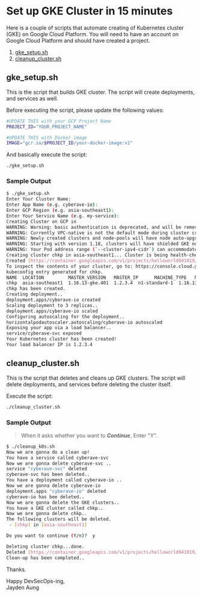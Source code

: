 # Set up GKE Cluster in 15 minutes
Here is a couple of scripts that automate creating of Kubernetes cluster (GKE) on Google Cloud Platform. You will need to have an account on Google Cloud Platform and should have created a project. 

 1. [gke_setup.sh](#gke_setup.sh) 
 2. [cleanup_cluster.sh](#cleanup_cluster.sh)

## gke_setup.sh

This is the script that builds GKE cluster. The script will create deployments, and services as well.

Before executing the script, please update the following values:

 ``` bash
 #UPDATE THIS with your GCP Project Name
PROJECT_ID="YOUR_PROJECT_NAME"

 #UPDATE THIS with Docker image
IMAGE="gcr.io/$PROJECT_ID/your-docker-image:v1"
 ```
 And basically execute the script:

 ```bash
 ./gke_setup.sh
 ```

 ### Sample Output

 ```bash
$ ./gke_setup.sh 
Enter Your Cluster Name: 
Enter App Name (e.g. cyberave-io): 
Enter GCP Region (e.g. asia-southeast1): 
Enter Your Service Name (e.g. my-service): 
Creating Cluster on GCP in 
WARNING: Warning: basic authentication is deprecated, and will be removed in GKE control plane versions 1.19 and newer. For a list of recommended authentication methods, see: https://cloud.google.com/kubernetes-engine/docs/how-to/api-server-authentication
WARNING: Currently VPC-native is not the default mode during cluster creation. In the future, this will become the default mode and can be disabled using `--no-enable-ip-alias` flag. Use `--[no-]enable-ip-alias` flag to suppress this warning.
WARNING: Newly created clusters and node-pools will have node auto-upgrade enabled by default. This can be disabled using the `--no-enable-autoupgrade` flag.
WARNING: Starting with version 1.18, clusters will have shielded GKE nodes by default.
WARNING: Your Pod address range (`--cluster-ipv4-cidr`) can accommodate at most 1008 node(s). 
Creating cluster chkp in asia-southeast1... Cluster is being health-checked (master is healthy)...done.                                                     
Created [https://container.googleapis.com/v1/projects/helloworld041019/zones/asia-southeast1/clusters/chkp].
To inspect the contents of your cluster, go to: https://console.cloud.google.com/kubernetes/workload_/gcloud/asia-southeast1/chkp?project=helloworld041019
kubeconfig entry generated for chkp.
NAME  LOCATION         MASTER_VERSION   MASTER_IP      MACHINE_TYPE   NODE_VERSION     NUM_NODES  STATUS
chkp  asia-southeast1  1.16.13-gke.401  1.2.3.4  n1-standard-1  1.16.13-gke.401  6          RUNNING
chkp has been created.
Creating deployment..
deployment.apps/cyberave-io created
Scaling deployment to 3 replicas..
deployment.apps/cyberave-io scaled
Configuring autoscaling for the deployment..
horizontalpodautoscaler.autoscaling/cyberave-io autoscaled
Exposing your app via a load balancer..
service/cyberave-svc exposed
Your Kubernetes cluster has been created!
Your load balancer IP is 1.2.3.4

 ```

## cleanup_cluster.sh

This is the script that deletes and cleans up GKE clusters. The script will delete deployments, and services before deleting the cluster itself.

Execute the script:

```bash
./cleanup_cluster.sh
```

### Sample Output

> When it asks whether you want to ***Continue***, Enter "Y".

```bash
$ ./cleanup_k8s.sh 
Now we are gonna do a clean up!
You have a service called cyberave-svc
Now we are gonna delete cyberave-svc ..
service "cyberave-svc" deleted
cyberave-svc has been deleted..
You have a deployment called cyberave-io ..
Now we are gonna delete cyberave-io
deployment.apps "cyberave-io" deleted
cyberave-io has bee deleted..
Now we are gonna delete the GKE clusters..
You have a GKE cluster called chkp..
Now we are gonna delete chkp..
The following clusters will be deleted.
 - [chkp] in [asia-southeast1]

Do you want to continue (Y/n)?  y

Deleting cluster chkp...done.                                                                                                                               
Deleted [https://container.googleapis.com/v1/projects/helloworld041019/zones/asia-southeast1/clusters/chkp].
Clean-up has been completed..

```

Thanks.

Happy DevSecOps-ing,\
Jayden Aung
